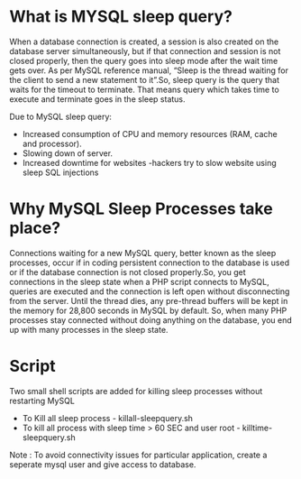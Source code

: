 # What is MYSQL sleep query?

When a database connection is created, a session is also created on the database server simultaneously, but if that connection and session is not closed properly, then the query goes into sleep mode after the wait time gets over. As per MySQL reference manual, “Sleep is the thread waiting for the client to send a new statement to it”.So, sleep query is the query that waits for the timeout to terminate. That means query which takes time to execute and terminate goes in the sleep status.

Due to MySQL sleep query:
* Increased consumption of CPU and memory resources (RAM, cache and processor).
* Slowing down of server.
* Increased downtime for websites -hackers try to slow website using sleep SQL injections

# Why MySQL Sleep Processes take place?

Connections waiting for a new MySQL query, better known as the sleep processes, occur if in coding persistent connection to the database is used or if the database connection is not closed properly.So, you get connections in the sleep state when a PHP script connects to MySQL, queries are executed and the connection is left open without disconnecting from the server. Until the thread dies, any pre-thread buffers will be kept in the memory for 28,800 seconds in MySQL by default. So, when many PHP processes stay connected without doing anything on the database, you end up with many processes in the sleep state.

# Script

Two small shell scripts are added for killing sleep processes without restarting MySQL

* To Kill all sleep process - killall-sleepquery.sh
* To kill all process with sleep time > 60 SEC and user root - killtime-sleepquery.sh

Note : To avoid connectivity issues for particular application, create a seperate mysql user and give access to database.
